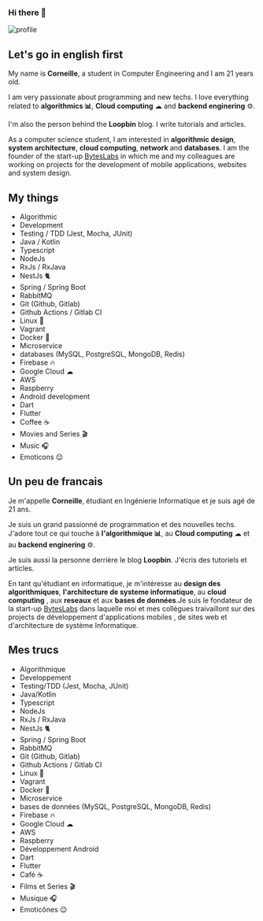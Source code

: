 ### Hi there 👋

<img src="https://github-readme-stats.vercel.app/api?username=CorneilleEdi&&show_icons=true&title_color=ffffff&icon_color=ffd974&text_color=ffffff&bg_color=091012" alt="profile">

## Let's go in english first
My name is **Corneille**, a student in Computer Engineering and I am 21 years old.

I am very passionate about programming and new techs.
I love everything related to **algorithmics 📊**,
**Cloud computing** ☁ and **backend enginering** ⚙️.

I'm also the person behind the **Loopbin** blog. I write tutorials and articles.

As a computer science student, I am interested in **algorithmic design**, **system architecture**, **cloud computing**, **network** and **databases**. I am the founder of the start-up [BytesLabs](https://byteslabs.dev) in which me and my colleagues are working on projects for the development of mobile applications, websites and system design.

## My things
- Algorithmic
- Development
- Testing / TDD (Jest, Mocha, JUnit)
- Java / Kotlin
- Typescript
- NodeJs
- RxJs / RxJava
- NestJs 🐈
- Spring / Spring Boot
- RabbitMQ
- Git (Github, Gitlab)
- Github Actions / Gitlab CI
- Linux 🐧
- Vagrant
- Docker 🐳
- Microservice
- databases (MySQL, PostgreSQL, MongoDB, Redis)
- Firebase 🔥
- Google Cloud ☁
- AWS
- Raspberry
- Android development
- Dart
- Flutter
- Coffee ☕️
- Movies and Series 🎬
- Music 🎧
- Emoticons 😉

## Un peu de francais 
Je m'appelle **Corneille**, étudiant en Ingénierie Informatique et je suis agé de 21 ans.

Je suis un grand passionné de programmation et des nouvelles techs.
J'adore tout ce qui touche à **l'algorithmique 📊**,
au **Cloud computing** ☁ et au **backend enginering** ⚙️.

Je suis aussi la personne derrière le blog **Loopbin**. J'écris des tutoriels et articles.

En tant qu'étudiant en informatique, je m'intéresse au **design des algorithmiques**, **l'architecture de systeme informatique**, au **cloud computing** , aux **reseaux** et aux **bases de données**.Je suis le fondateur de la start-up [BytesLabs](https://byteslabs.dev) dans laquelle moi et mes collègues traivaillont sur des projects de développement d'applications mobiles , de sites web et d'architecture de système Informatique. 

## Mes trucs
- Algorithmique
- Developpement
- Testing/TDD (Jest, Mocha, JUnit)
- Java/Kotlin
- Typescript
- NodeJs
- RxJs / RxJava
- NestJs 🐈
- Spring / Spring Boot
- RabbitMQ
- Git (Github, Gitlab)
- Github Actions / Gitlab CI
- Linux 🐧
- Vagrant
- Docker 🐳
- Microservice
- bases de données (MySQL, PostgreSQL, MongoDB, Redis)
- Firebase 🔥
- Google Cloud ☁
- AWS
- Raspberry
- Développement Android
- Dart
- Flutter
- Café ☕️
- Films et Series 🎬
- Musique 🎧
- Emoticônes 😉
